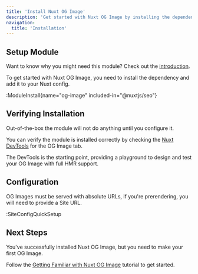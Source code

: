 ```yaml
---
title: 'Install Nuxt OG Image'
description: 'Get started with Nuxt OG Image by installing the dependency to your project.'
navigation:
  title: 'Installation'
---
```


## Setup Module

Want to know why you might need this module? Check out the [introduction](/docs/og-image/getting-started/introduction).

To get started with Nuxt OG Image, you need to install the dependency and add it to your Nuxt config.

:ModuleInstall{name="og-image" included-in="@nuxtjs/seo"}

## Verifying Installation

Out-of-the-box the module will not do anything until you configure it.

You can verify the module is installed correctly by checking the [Nuxt DevTools](https://devtools.nuxt.com/) for the OG Image tab.

The DevTools is the starting point, providing a playground to design and test your OG Image with full HMR support.

## Configuration

OG Images must be served with absolute URLs, if you're prerendering, you will need
to provide a Site URL.

:SiteConfigQuickSetup

## Next Steps

You've successfully installed Nuxt OG Image, but you need to make your first OG Image.

Follow the [Getting Familiar with Nuxt OG Image](/docs/og-image/getting-started/getting-familar-with-nuxt-og-image) tutorial to get started.
